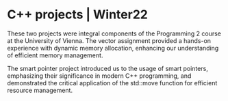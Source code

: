 # C++ projects | Winter22

These two projects were integral components of the Programming 2 course at the University of Vienna. The vector assignment provided a hands-on experience with dynamic memory allocation, enhancing our understanding of efficient memory management. 

The smart pointer project introduced us to the usage of smart pointers, emphasizing their significance in modern C++ programming, and demonstrated the critical application of the std::move function for efficient resource management.

